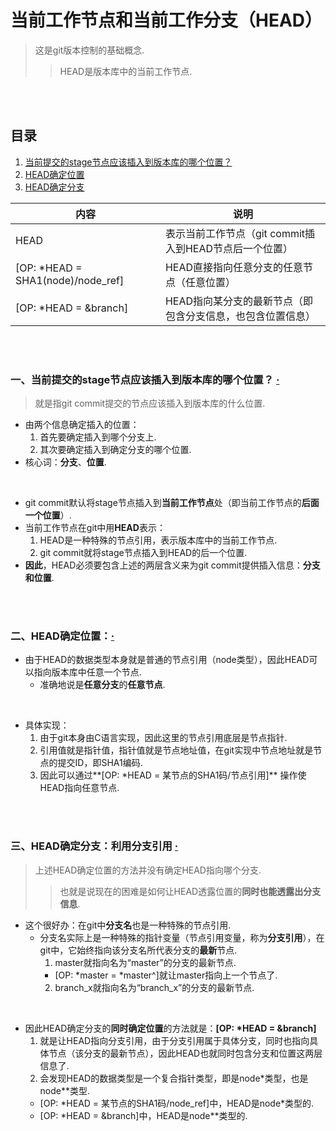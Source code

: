 # 当前工作节点和当前工作分支（HEAD）
> 这是git版本控制的基础概念.
>> HEAD是版本库中的当前工作节点.

<br><br>

## 目录
1. [当前提交的stage节点应该插入到版本库的哪个位置？](#一当前提交的stage节点应该插入到版本库的哪个位置--)
2. [HEAD确定位置](#二head确定位置)
3. [HEAD确定分支](#三head确定分支利用分支引用--)

| 内容 | 说明 |
| --- | --- |
| HEAD | 表示当前工作节点（git commit插入到HEAD节点后一个位置）|
| [OP: \*HEAD = SHA1(node)/node_ref] | HEAD直接指向任意分支的任意节点（任意位置）|
| [OP: \*HEAD = &branch] | HEAD指向某分支的最新节点（即包含分支信息，也包含位置信息）|

<br><br>

### 一、当前提交的stage节点应该插入到版本库的哪个位置？  [·](#目录)
> 就是指git commit提交的节点应该插入到版本库的什么位置.

- 由两个信息确定插入的位置：
  1. 首先要确定插入到哪个分支上.
  2. 其次要确定插入到确定分支的哪个位置.
- 核心词：**分支**、**位置**.

<br>

- git commit默认将stage节点插入到**当前工作节点**处（即当前工作节点的**后面一个位置**）.
- 当前工作节点在git中用**HEAD**表示：
  1. HEAD是一种特殊的节点引用，表示版本库中的当前工作节点.
  2. git commit就将stage节点插入到HEAD的后一个位置.
- **因此**，HEAD必须要包含上述的两层含义来为git commit提供插入信息：**分支和位置**.

<br><br>

### 二、HEAD确定位置：[·](#目录)

- 由于HEAD的数据类型本身就是普通的节点引用（node类型），因此HEAD可以指向版本库中任意一个节点.
  - 准确地说是**任意分支**的**任意节点**.

<br>

- 具体实现：
  1. 由于git本身由C语言实现，因此这里的节点引用底层是节点指针.
  2. 引用值就是指针值，指针值就是节点地址值，在git实现中节点地址就是节点的提交ID，即SHA1编码.
  3. 因此可以通过**[OP: \*HEAD = 某节点的SHA1码/节点引用]** 操作使HEAD指向任意节点.

<br><br>

### 三、HEAD确定分支：利用**分支引用**  [·](#目录)
> 上述HEAD确定位置的方法并没有确定HEAD指向哪个分支.
>> 也就是说现在的困难是如何让HEAD透露位置的**同时也能透露出分支信息**.

- 这个很好办：在git中**分支名**也是一种特殊的节点引用.
  - 分支名实际上是一种特殊的指针变量（节点引用变量，称为**分支引用**），在git中，它始终指向该分支名所代表分支的**最新**节点.
    1. master就指向名为“master”的分支的最新节点.
      - [OP: \*master = \*master^]就让master指向上一个节点了.
    2. branch_x就指向名为“branch_x”的分支的最新节点.

<br>

- 因此HEAD确定分支的**同时确定位置**的方法就是：**[OP: \*HEAD = &branch]**
  1. 就是让HEAD指向分支引用，由于分支引用属于具体分支，同时也指向具体节点（该分支的最新节点），因此HEAD也就同时包含分支和位置这两层信息了.
  2. 会发现HEAD的数据类型是一个复合指针类型，即是node*类型，也是node**类型.
    - [OP: \*HEAD = 某节点的SHA1码/node_ref]中，HEAD是node*类型的.
    - [OP: \*HEAD = &branch]中，HEAD是node**类型的.
